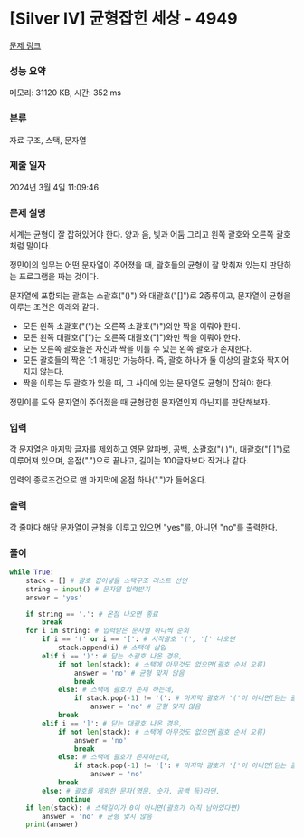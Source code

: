 # [Silver IV] 균형잡힌 세상 - 4949 

[문제 링크](https://www.acmicpc.net/problem/4949) 

### 성능 요약

메모리: 31120 KB, 시간: 352 ms

### 분류

자료 구조, 스택, 문자열

### 제출 일자

2024년 3월 4일 11:09:46

### 문제 설명

<p>세계는 균형이 잘 잡혀있어야 한다. 양과 음, 빛과 어둠 그리고 왼쪽 괄호와 오른쪽 괄호처럼 말이다.</p>

<p>정민이의 임무는 어떤 문자열이 주어졌을 때, 괄호들의 균형이 잘 맞춰져 있는지 판단하는 프로그램을 짜는 것이다.</p>

<p>문자열에 포함되는 괄호는 소괄호("()") 와 대괄호("[]")로 2종류이고, 문자열이 균형을 이루는 조건은 아래와 같다.</p>

<ul>
	<li>모든 왼쪽 소괄호("(")는 오른쪽 소괄호(")")와만 짝을 이뤄야 한다.</li>
	<li>모든 왼쪽 대괄호("[")는 오른쪽 대괄호("]")와만 짝을 이뤄야 한다.</li>
	<li>모든 오른쪽 괄호들은 자신과 짝을 이룰 수 있는 왼쪽 괄호가 존재한다.</li>
	<li>모든 괄호들의 짝은 1:1 매칭만 가능하다. 즉, 괄호 하나가 둘 이상의 괄호와 짝지어지지 않는다.</li>
	<li>짝을 이루는 두 괄호가 있을 때, 그 사이에 있는 문자열도 균형이 잡혀야 한다.</li>
</ul>

<p>정민이를 도와 문자열이 주어졌을 때 균형잡힌 문자열인지 아닌지를 판단해보자.</p>

### 입력 

 <p>각 문자열은 마지막 글자를 제외하고 영문 알파벳, 공백, 소괄호("( )"), 대괄호("[ ]")로 이루어져 있으며, 온점(".")으로 끝나고, 길이는 100글자보다 작거나 같다.</p>

<div>입력의 종료조건으로 맨 마지막에 온점 하나(".")가 들어온다.</div>

### 출력 

 <p>각 줄마다 해당 문자열이 균형을 이루고 있으면 "yes"를, 아니면 "no"를 출력한다.</p>

### 풀이

~~~python
while True:
    stack = [] # 괄호 집어넣을 스택구조 리스트 선언
    string = input() # 문자열 입력받기
    answer = 'yes'

    if string == '.': # 온점 나오면 종료
        break
    for i in string: # 입력받은 문자열 하나씩 순회
        if i == '(' or i == '[': # 시작괄호 '(', '[' 나오면
            stack.append(i) # 스택에 삽입
        elif i == ')': # 닫는 소괄호 나온 경우,
            if not len(stack): # 스택에 아무것도 없으면(괄호 순서 오류)
                answer = 'no' # 균형 맞지 않음
                break
            else: # 스택에 괄호가 존재 하는데,
                if stack.pop(-1) != '(': # 마지막 괄호가 '('이 아니면(닫는 괄호 삽입 불가능)
                    answer = 'no' # 균형 맞지 않음
		    break
        elif i == ']': # 닫는 대괄호 나온 경우,
            if not len(stack): # 스택에 아무것도 없으면(괄호 순서 오류)
                answer = 'no'
                break
            else: # 스택에 괄호가 존재하는데,
                if stack.pop(-1) != '[': # 마지막 괄호가 '['이 아니면(닫는 괄호 삽입 불가능)
                    answer = 'no'
		    break
        else: # 괄호를 제외한 문자(영문, 숫자, 공백 등)라면,
            continue
    if len(stack): # 스택길이가 0이 아니면(괄호가 아직 남아있다면)
        answer = 'no' # 균형 맞지 않음
    print(answer)
~~~
